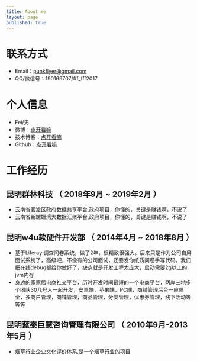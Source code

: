 ```yaml
---
title: About me
layout: page
published: true
---
```


# 联系方式

- Email：punkflyer@gmail.com
- QQ/微信号：190169707/fff_fff2017

# 个人信息

 - Fei/男
 - 微博：[点开看嘛](https://weibo.com/flyer2009)
 - 技术博客：[点开看嘛](https://punkmonday.github.io)
 - Github：[点开看嘛](https://github.com/punkmonday)

# 工作经历

## 昆明群林科技 （ 2018年9月 ~ 2019年2月 ）

- 云南省官渡区政府数据共享平台,政府项目，你懂的，关键是赚钱啊，不说了
- 云南省新螺蛳湾大数据汇聚平台,政府项目，你懂的，关键是赚钱啊，不说了

## 昆明w4u软硬件开发部 （ 2014年4月 ~ 2018年8月 ）

- 基于Liferay 调查问卷系统，做了2年，很精致很强大，后来只是作为公司自用面试系统了，高级吧，不像有的公司面试，还要发你纸质问卷手写代码，我们把在线debug都给你做好了，缺点就是开发工程太庞大，启动需要2g以上的jvm内存
- 身边的家家居电商社交平台，历时开发时间最短的一个电商平台，两岸三地多个团队30几号人一起开发，安卓端，苹果端，PC端，商铺管理后台一应俱全，多商户管理，商铺管理，商品管理，分类管理，优惠券管理，线下活动等等等

## 昆明蓝泰巨慧咨询管理有限公司 （  2010年9月-2013年5月 ）

- 烟草行业企业文化评价体系,是一个烟草行业的项目
